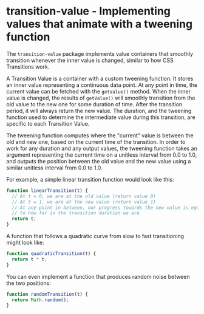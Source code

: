 # transition-value - Implementing values that animate with a tweening function

The `transition-value` package implements value containers that smoothly
transition whenever the inner value is changed, similar to how CSS Transitions
work.

A Transition Value is a container with a custom tweening function. It stores
an inner value representing a continuous data point. At any point in time, the
current value can be fetched with the `getValue()` method. When the inner value
is changed, the results of `getValue()` will smoothly transition from the old
value to the new one for some duration of time. After the transition period, it
will always return the new value. The duration, and the tweening function used
to determine the intermediate value during this transition, are specific to each
Transition Value.

The tweening function computes where the "current" value is between the old and
new one, based on the current time of the transition. In order to work for any
duration and any output values, the tweening function takes an argument
representing the current time on a unitless interval from 0.0 to 1.0, and
outputs the position between the old value and the new value using a similar
unitless interval from 0.0 to 1.0.

For example, a simple linear transition function would look like this:

```js
function linearTransition(t) {
  // At t = 0, we are at the old value (return value 0)
  // At t = 1, we are at the new value (return value 1)
  // At any point in between, our progress towards the new value is equivalent
  // to how far in the transition duration we are
  return t;
}
```

A function that follows a quadratic curve from slow to fast transitioning might
look like:

```js
function quadraticTransition(t) {
  return t * t;
}
```

You can even implement a function that produces random noise between the two
positions:

```js
function randomTransition(t) {
  return Math.random();
}
```
